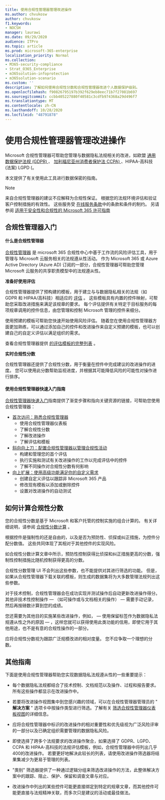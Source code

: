 ```yaml
---
title: 使用合规性管理器管理改进操作
ms.author: chvukosw
author: chvukosw
f1.keywords:
- NOCSH
manager: laurawi
ms.date: 09/29/2020
audience: ITPro
ms.topic: article
ms.prod: microsoft-365-enterprise
localization_priority: Normal
ms.collection:
- M365-security-compliance
- Strat_O365_Enterprise
- m365solution-infoprotection
- m365solution-scenario
ms.custom: ''
description: 了解如何使用合规性分数和合规性管理器改进个人数据保护级别。
ms.openlocfilehash: f90826795197b392f629eb8eec71b7f27081b697
ms.sourcegitcommit: ccbb405227880f40581c3cdfb974368a29d496f7
ms.translationtype: MT
ms.contentlocale: zh-CN
ms.lasthandoff: 10/28/2020
ms.locfileid: "48791878"
---
```

# <a name="use-compliance-manager-to-manage-improvement-actions"></a>使用合规性管理器管理改进操作

Microsoft 合规性管理器可帮助您管理与数据隐私法规相关的改进，如欧盟 [通用数据保护法规 (GDPR) ](../compliance/gdpr.md)、 [加利福尼亚州消费者保护法 CCPA) ](../compliance/ccpa-faq.md)、HIPAA-高科技 (法案) LGPD (。

本文提供了有关使用此工具进行数据保密的指南。

>[!Note]
>来自合规性管理器的建议不应解释为合规性保证。 根据您的法规环境评估和验证客户控制措施的有效性。 这些服务受 [在线服务条款](https://go.microsoft.com/fwlink/?linkid=2108910)中的条款和条件的制约。 另请参阅 [适用于安全性和合规性的 Microsoft 365 许可指南](https://docs.microsoft.com/office365/servicedescriptions/microsoft-365-service-descriptions/microsoft-365-tenantlevel-services-licensing-guidance/microsoft-365-security-compliance-licensing-guidance#compliance-manager)
>

## <a name="getting-started-with-compliance-manager"></a>合规性管理器入门

#### <a name="what-is-compliance-manager"></a>什么是合规性管理器

[合规性管理器](../compliance/compliance-manager.md) 是 microsoft 365 合规性中心中基于工作流的风险评估工具，用于管理与 Microsoft 云服务相关的法规遵从性活动。 作为 Microsoft 365 或 Azure Active Directory (Azure AD) 订阅的一部分，合规性管理器可帮助您管理 Microsoft 云服务的共享职责模型中的法规遵从性。

**准备好使用评估**

合规性管理器提供了预构建的模板，用于建立与与数据隐私相关的法规（如 GDPR 和 HIPAA/高科技）相适应的 [评估](../compliance/compliance-manager-assessments.md) 。 这些模板具有内置的控件映射，可帮助您采取改进措施来满足该规章的要求。 每个评估提供有关特定于目标服务的每项规章调用的控件信息，由您管理和控制 Microsoft 管理的控件来细分。 

使用预建的模板可帮助您快速开始使用风险评估。 随着您在使用合规性管理器方面更加熟练，可以通过添加自己的控件和改进操作来自定义预建的模板，也可以创建自己的自定义评估以满足组织的需求。

查看合规性管理器提供 [的评估模板的完整列表](../compliance/compliance-manager-templates-list.md) 。

**实时合规性分数**

合规性管理器还提供了合规性分数，用于衡量在控件中完成建议的改进操作的进度。 您可以使用此分数帮助监视进度，并根据其可能降低风险的可能性对操作进行排序。

#### <a name="use-the-compliance-manager-quickstart-guide"></a>使用合规性管理器快速入门指南

[合规性管理器快速入门](../compliance/compliance-manager-quickstart.md)指南提供了渐变步骤和指向关键资源的链接，可帮助您使用合规性管理器：

- [首次访问：熟悉合规性管理器](../compliance/compliance-manager-quickstart.md#first-visit-get-to-know-compliance-manager)
    - 使用合规性管理器仪表板
    - 了解合规性分数
    - 了解改进操作
    - 了解评估和模板
- [斜向向上刀：配置合规性管理器以管理合规性活动](../compliance/compliance-manager-quickstart.md#ramping-up-configure-compliance-manager-to-manage-your-compliance-activities)
    - 构建和管理您的首个评估
    - 执行实施和测试有关改进操作的工作以完成评估中的控件
    - 了解不同操作对合规性分数有何影响
- [向上扩展：使用高级功能满足你的自定义需求](../compliance/compliance-manager-quickstart.md#scaling-up-use-advanced-functionality-to-meet-your-custom-needs)
    - 创建自定义评估以跟踪非 Microsoft 365 产品
    - 修改现有模板以添加或删除控件
    - 设置对改进操作的自动测试

## <a name="how-your-compliance-score-is-calculated"></a>如何计算合规性分数

您的合规性分数是基于 Microsoft 和客户托管的控制实施的组合计算的。 有关详细说明，请参阅 [合规性分数计算](../compliance/compliance-score-calculation.md) 。

根据控件是强制性的还是自由的，以及是否为预防性、侦探或纠正措施，为控件分配分数值。 这些共同体现了其相对于其他控件的实现风险。

如合规性分数计算文章中所示，预防性控制获得比侦探和纠正措施更高的分数，强制性控制措施比随机控制获得更高的分数。

合规性分数管理 UI 不会列出这些参数，也不能提供对其进行筛选的功能。 但是，如果从合规性管理器下载关联的模板，则生成的数据集将为大多数管理法规列出这些参数。

对于技术控制，合规性管理器会在成功实现并测试操作后自动更新改进操作得分。 其他非技术性控制操作 &mdash; （如可操作或与文档相关的操作） &mdash; 需要手动记录，然后再按磅数计算到您的成绩。

您还需要为其他目的实施某些改进操作，例如， &mdash; 使用保留标签作为数据隐私法规遵从性之外的原因 &mdash; ，这样您就可以获得使用此类功能的信用，即使它用于其他用途，也不是有意的合规性操作的一部分。

应将合规性分数视为跟踪广泛规模改进的相对度量。 您不应争取一个理想的分数。

## <a name="additional-guidance"></a>其他指南

下面是使用合规性管理器帮助您实现数据隐私法规遵从性的一些重要提示：

- 每个数据隐私法规都结合了技术控制、文档规范以及操作、过程和报告要求。 所有这些操作都显示在改进操作中。

- 若要将改进操作视图集中到您感兴趣的领域，可以在合规性管理器管理员的 " **解决方案** " 选项卡中按操作类型进行筛选。了解有关 [筛选合规性管理器仪表板视图](../compliance/compliance-manager-setup.md#filtering-your-dashboard-view)的详细信息。

- 应将合规性管理器中标识的改进操作的相对重要性和优先级视为广泛风险评审的一部分以及已确定组织需要管理的数据隐私风险。

- 即使选择了跨多个法规要求的改进操作聚合，如果选择了 GDPR、LGPD、CCPA 和 HIPAA-高科技的法规评估模板，例如，合规性管理器中将列出几乎400的改进操作。 若要更好地解决此较长的列表，请使用改进操作筛选器将结果集减少为更易于管理的列表。

- "类别" 筛选器提供了一种通过逻辑分组来筛选改进操作的方法，此整体解决方案中的跟踪、阻止、保护、保留和调查文章与对应。

- 改进操作中列出的某些控件可能更直接绑定到特定的规章文章，而其他控件可能更直接与法规精神关联，而多次只是建议的活动或最佳做法。